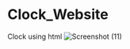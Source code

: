 # Clock_Website
Clock using html
![Screenshot (11)](https://github.com/Harshit2012/Clock_Website/assets/105143145/8ffe97f5-f01f-4efb-a5a6-c66a7d419d88)
